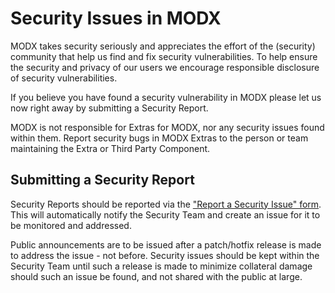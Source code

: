 # Security Issues in MODX
MODX takes security seriously and appreciates the effort of the (security) community that help us find and fix security vulnerabilities. 
To help ensure the security and privacy of our users we encourage responsible disclosure of security vulnerabilities.

If you believe you have found a security vulnerability in MODX please let us now right away by submitting a Security Report.

MODX is not responsible for Extras for MODX, nor any security issues found within them. Report security bugs in MODX Extras to the person or team maintaining the Extra or Third Party Component. 

## Submitting a Security Report
Security Reports should be reported via the ["Report a Security Issue" form](https://modx.com/community/contribute/report-a-security-issue).
This will automatically notify the Security Team and create an issue for it to be monitored and addressed.

Public announcements are to be issued after a patch/hotfix release is made to address the issue - not before. Security issues should be kept within the Security Team until such a release is made to minimize collateral damage should such an issue be found, and not shared with the public at large.
